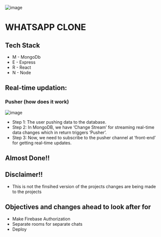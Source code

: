 ![image](https://github.com/pratiktiwari1212/Whatsapp-clone-MERN/blob/main/wp-frontend.png)
# WHATSAPP CLONE
## Tech Stack 
- M - MongoDb
- E - Express
- R - React
- N - Node

## Real-time updation:
### Pusher (how does it work)

![image](https://miro.medium.com/max/945/1*dTjmKo7m-nxMdIS-HMoNDg.gif)

- Step 1: The user pushing data to the database.
- Step 2: In MongoDB, we have ‘Change Stream’ for streaming real-time data changes which in return triggers ‘Pusher’.
- Step 3: Now, we need to subscribe to the pusher channel at ‘front-end’ for getting real-time updates.
## Almost Done!!

## Disclaimer!!
- This is not the finsihed version of the projects changes are being made to the projects 
## Objectives and changes ahead to look after for 
-  Make Firebase Authorization
- Separate rooms for separate chats
- Deploy

